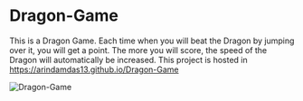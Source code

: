 # Dragon-Game

This is a Dragon Game. Each time when you will beat the Dragon by jumping over it, you will get a point. The more you will score, the speed of the Dragon will automatically be increased.
This project is hosted in https://arindamdas13.github.io/Dragon-Game

![Dragon-Game](https://user-images.githubusercontent.com/92679140/154342930-8a982ced-1df7-4b9d-a57f-ddda54711a7e.png)

